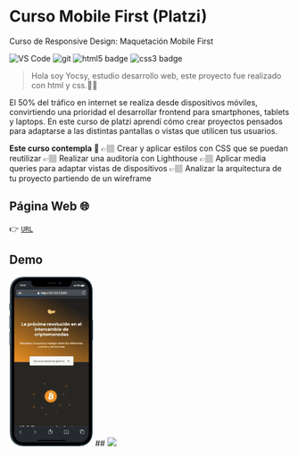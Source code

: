 # Curso Mobile First (Platzi)
Curso de Responsive Design: Maquetación Mobile First

<p>
<img
  alt="VS Code"
  src="https://img.shields.io/static/v1?style=flat-square&message=VS+Code&color=007ACC&logo=Visual+Studio+Code&logoColor=FFFFFF&label="
/>
<img
  alt="git"
  src="https://img.shields.io/badge/-Git-F05032?&style=flat-square&logo=git&logoColor=white"
/>
<img
  alt="html5 badge"
  src="https://img.shields.io/badge/HTML5-E34F26?style=flat-square&logo=css3&logoColor=white"
/>
<img
  alt="css3 badge"
  src="https://img.shields.io/badge/CSS3-1572B6?style=flat-square&logo=css3&logoColor=white"
/>
</p>

>Hola soy Yocsy, estudio desarrollo web, este proyecto fue realizado con html y css.🥰🤗

El 50% del tráfico en internet se realiza desde dispositivos móviles, convirtiendo una prioridad el desarrollar frontend para smartphones, tablets y laptops. 
En este curso de platzi aprendí cómo crear proyectos pensados para adaptarse a las distintas pantallas o vistas que utilicen tus usuarios.

**Este curso contempla** 👀
👉🏽 Crear y aplicar estilos con CSS que se puedan reutilizar
👉🏽 Realizar una auditoría con Lighthouse
👉🏽 Aplicar media queries para adaptar vistas de dispositivos
👉🏽 Analizar la arquitectura de tu proyecto partiendo de un wireframe


## Página Web   🌐
👉 [`URL`](https://yocselys.github.io/curso_mobile_first/)
## Demo
<img width="150" src="./src/../assets/img/mobile.gif"/>
##
<img width="300" src="./src/../assets/img/desktop.gif"/>
